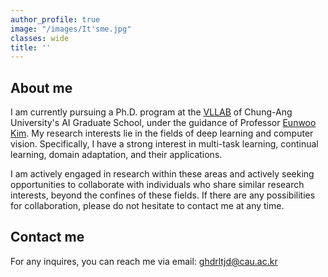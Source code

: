 ```yaml
---
author_profile: true
image: "/images/It'sme.jpg"
classes: wide
title: ''
---
```



## About me
I am currently pursuing a Ph.D. program at the [VLLAB](https://vllab.cau.ac.kr/) of Chung-Ang University's AI Graduate School, under the guidance of Professor [Eunwoo Kim](https://vllab.cau.ac.kr/members/professor/). My research interests lie in the fields of deep learning and computer vision. Specifically, I have a strong interest in multi-task learning, continual learning, domain adaptation, and their applications.<br>


I am actively engaged in research within these areas and actively seeking opportunities to collaborate with individuals who share similar research interests, beyond the confines of these fields. If there are any possibilities for collaboration, please do not hesitate to contact me at any time.


## Contact me
For any inquires, you can reach me via email: [ghdrltjd@cau.ac.kr](mailto:ghdrltjd@cau.ac.kr)
